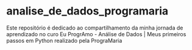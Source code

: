 # analise_de_dados_programaria
Este repositório é dedicado ao compartilhamento da minha jornada de aprendizado no curo Eu ProgrAmo - Análise de Dados | Meus primeiros passos em Python realizado pela PrograMaria
